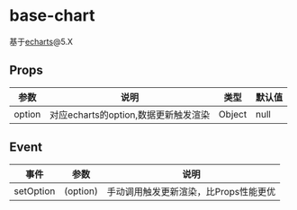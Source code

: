# base-chart
基于[echarts](https://echarts.apache.org/zh/index.html)@5.X

## Props
| 参数 | 说明 | 类型 | 默认值 |
| --- | --- | --- | --- |
| option | 对应echarts的option,数据更新触发渲染 | Object | null |

## Event
| 事件 | 参数 | 说明 |
| --- | --- | --- |
| setOption | (option) | 手动调用触发更新渲染，比Props性能更优|